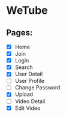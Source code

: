 # WeTube

## Pages:

- [x] Home
- [x] Join
- [x] Login
- [x] Search
- [x] User Detail
- [ ] User Profile
- [ ] Change Password
- [x] Upload
- [ ] Video Detail
- [x] Edit Video
